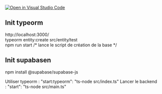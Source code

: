 [![Open in Visual Studio Code](https://classroom.github.com/assets/open-in-vscode-c66648af7eb3fe8bc4f294546bfd86ef473780cde1dea487d3c4ff354943c9ae.svg)](https://classroom.github.com/online_ide?assignment_repo_id=9476591&assignment_repo_type=AssignmentRepo)
## Init typeorm 
http://localhost:3000/  
typeorm entity:create src/entity/test  
npm run start /* lance le script de création de la base */  


## Init supabasen  

npm install @supabase/supabase-js

Utiliser typeorm : "start:typeorm": "ts-node src/index.ts"
Lancer le backend : "start": "ts-node src/main.ts"